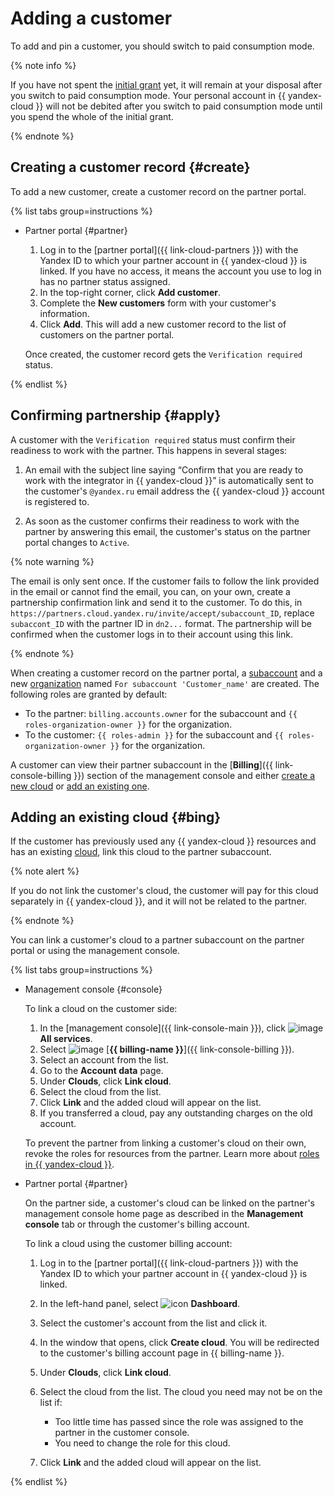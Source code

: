 # Adding a customer

To add and pin a customer, you should switch to paid consumption mode.

{% note info %}

If you have not spent the [initial grant](../../billing/concepts/bonus-account.md#start) yet, it will remain at your disposal after you switch to paid consumption mode. Your personal account in {{ yandex-cloud }} will not be debited after you switch to paid consumption mode until you spend the whole of the initial grant.

{% endnote %}

## Creating a customer record {#create}

To add a new customer, create a customer record on the partner portal.

{% list tabs group=instructions %}

- Partner portal {#partner}

   1. Log in to the [partner portal]({{ link-cloud-partners }}) with the Yandex ID to which your partner account in {{ yandex-cloud }} is linked. If you have no access, it means the account you use to log in has no partner status assigned.
   1. In the top-right corner, click **Add customer**.
   1. Complete the **New customers** form with your customer's information.
   1. Click **Add**. This will add a new customer record to the list of customers on the partner portal.

   Once created, the customer record gets the `Verification required` status.

{% endlist %}

## Confirming partnership {#apply}

A customer with the `Verification required` status must confirm their readiness to work with the partner. This happens in several stages:

1. An email with the subject line saying <q>Confirm that you are ready to work with the integrator in {{ yandex-cloud }}</q> is automatically sent to the customer's `@yandex.ru` email address the {{ yandex-cloud }} account is registered to.

1. As soon as the customer confirms their readiness to work with the partner by answering this email, the customer's status on the partner portal changes to `Active`.

{% note warning %}

The email is only sent once.
If the customer fails to follow the link provided in the email or cannot find the email, you can, on your own, create a partnership confirmation link and send it to the customer. To do this, in `https://partners.cloud.yandex.ru/invite/accept/subaccount_ID`, replace `subaccont_ID` with the partner ID in `dn2...` format.
The partnership will be confirmed when the customer logs in to their account using this link.

{% endnote %}

When creating a customer record on the partner portal, a [subaccount](../terms.md#subaccount) and a new [organization](../../organization/) named `For subaccount 'Customer_name'` are created. The following roles are granted by default:

* To the partner: `billing.accounts.owner` for the subaccount and `{{ roles-organization-owner }}` for the organization.
* To the customer: `{{ roles-admin }}` for the subaccount and `{{ roles-organization-owner }}` for the organization.

A customer can view their partner subaccount in the [**Billing**]({{ link-console-billing }}) section of the management console and either [create a new cloud](../../resource-manager/operations/cloud/create.md) or [add an existing one](#bing).

## Adding an existing cloud {#bing}

If the customer has previously used any {{ yandex-cloud }} resources and has an existing [cloud](../../resource-manager/concepts/resources-hierarchy.md#cloud), link this cloud to the partner subaccount.

{% note alert %}

If you do not link the customer's cloud, the customer will pay for this cloud separately in {{ yandex-cloud }}, and it will not be related to the partner.

{% endnote %}

You can link a customer's cloud to a partner subaccount on the partner portal or using the management console.

{% list tabs group=instructions %}

- Management console {#console}

   To link a cloud on the customer side:

   1. In the [management console]({{ link-console-main }}), click ![image](../../_assets/console-icons/dots-9.svg) **All services**.
   1. Select ![image](../../_assets/console-icons/credit-card.svg) [**{{ billing-name }}**]({{ link-console-billing }}).
   1. Select an account from the list.
   1. Go to the **Account data** page.
   1. Under **Clouds**, click **Link cloud**.
   1. Select the cloud from the list.
   1. Click **Link** and the added cloud will appear on the list.
   1. If you transferred a cloud, pay any outstanding charges on the old account.

   To prevent the partner from linking a customer's cloud on their own, revoke the roles for resources from the partner. Learn more about [roles in {{ yandex-cloud }}](../../resource-manager/security/).

- Partner portal {#partner}

   On the partner side, a customer's cloud can be linked on the partner's management console home page as described in the **Management console** tab or through the customer's billing account.

   To link a cloud using the customer billing account:

   1. Log in to the [partner portal]({{ link-cloud-partners }}) with the Yandex ID to which your partner account in {{ yandex-cloud }} is linked.
   1. In the left-hand panel, select ![icon](../../_assets/console-icons/layout-header-side-content.svg) **Dashboard**.
   1. Select the customer's account from the list and click it.
   1. In the window that opens, click **Create cloud**. You will be redirected to the customer's billing account page in {{ billing-name }}.
   1. Under **Clouds**, click **Link cloud**.
   1. Select the cloud from the list. The cloud you need may not be on the list if:

      * Too little time has passed since the role was assigned to the partner in the customer console.
      * You need to change the role for this cloud.

   1. Click **Link** and the added cloud will appear on the list.

{% endlist %}
